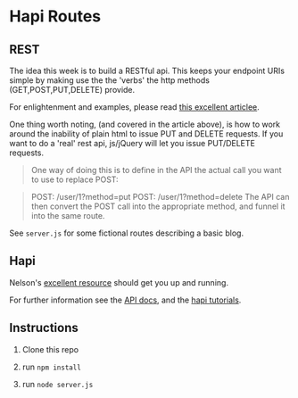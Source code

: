 # Hapi Routes

## REST

The idea this week is to build a RESTful api. This keeps your endpoint URIs simple by making use the the 'verbs' the http methods (GET,POST,PUT,DELETE) provide.

For enlightenment and examples, please read [this excellent articlee](http://mark-kirby.co.uk/2013/creating-a-true-rest-api/).

One thing worth noting, (and covered in the article above), is how to work around the inability of plain html to issue PUT and DELETE requests. If you want to do a 'real' rest api, js/jQuery will let you issue PUT/DELETE requests.

>One way of doing this is to define in the API the 
>actual call you want to use to replace POST:

>POST: /user/1?method=put
>POST: /user/1?method=delete
>The API can then convert the POST call into the appropriate method, and funnel it into the same route.

See `server.js` for some fictional routes describing a basic blog.

## Hapi

Nelson's [excellent resource](https://github.com/nelsonic/learn-hapi) should get you up and running.

For further information see the [API docs](http://hapijs.com/api), and the [hapi tutorials](http://hapijs.com/tutorials).

## Instructions

1. Clone this repo

2. run `npm install`

3. run `node server.js`

